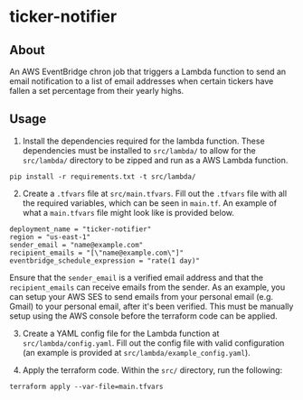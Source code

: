 # ticker-notifier

## About

An AWS EventBridge chron job that triggers a Lambda function to send an email notification to a list of email addresses when certain tickers have fallen a set percentage from their yearly highs.

## Usage

1. Install the dependencies required for the lambda function. These dependencies must be installed to `src/lambda/` to allow for the `src/lambda/` directory to be zipped and run as a AWS Lambda function.

```
pip install -r requirements.txt -t src/lambda/
```

2. Create a `.tfvars` file at `src/main.tfvars`. Fill out the `.tfvars` file with all the required variables, which can be seen in `main.tf`. An example of what a `main.tfvars` file might look like is provided below.

```
deployment_name = "ticker-notifier"
region = "us-east-1"
sender_email = "name@example.com"
recipient_emails = "[\"name@example.com\"]"
eventbridge_schedule_expression = "rate(1 day)"
```

Ensure that the `sender_email` is a verified email address and that the `recipient_emails` can receive emails from the sender. As an example, you can setup your AWS SES to send emails from your personal email (e.g. Gmail) to your personal email, after it's been verified. This must be manually setup using the AWS console before the terraform code can be applied.

3. Create a YAML config file for the Lambda function at `src/lambda/config.yaml`. Fill out the config file with valid configuration (an example is provided at `src/lambda/example_config.yaml`).

4. Apply the terraform code. Within the `src/` directory, run the following:

```
terraform apply --var-file=main.tfvars
```
